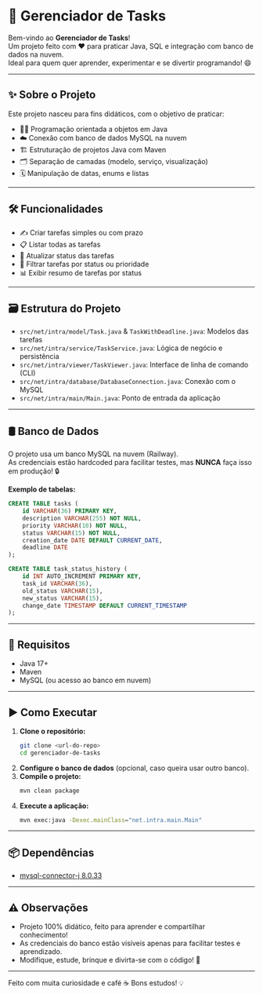 ﻿# 🚀 Gerenciador de Tasks

Bem-vindo ao **Gerenciador de Tasks**!  
Um projeto feito com ❤️ para praticar Java, SQL e integração com banco de dados na nuvem.  
Ideal para quem quer aprender, experimentar e se divertir programando! 😄

---

## ✨ Sobre o Projeto

Este projeto nasceu para fins didáticos, com o objetivo de praticar:
- 🧑‍💻 Programação orientada a objetos em Java
- ☁️ Conexão com banco de dados MySQL na nuvem
- 🏗️ Estruturação de projetos Java com Maven
- 🗂️ Separação de camadas (modelo, serviço, visualização)
- 🗓️ Manipulação de datas, enums e listas

---

## 🛠️ Funcionalidades

- ✍️ Criar tarefas simples ou com prazo
- 📋 Listar todas as tarefas
- 🔄 Atualizar status das tarefas
- 🎯 Filtrar tarefas por status ou prioridade
- 📊 Exibir resumo de tarefas por status

---

## 🗃️ Estrutura do Projeto

- `src/net/intra/model/Task.java` & `TaskWithDeadline.java`: Modelos das tarefas
- `src/net/intra/service/TaskService.java`: Lógica de negócio e persistência
- `src/net/intra/viewer/TaskViewer.java`: Interface de linha de comando (CLI)
- `src/net/intra/database/DatabaseConnection.java`: Conexão com o MySQL
- `src/net/intra/main/Main.java`: Ponto de entrada da aplicação

---

## 🛢️ Banco de Dados

O projeto usa um banco MySQL na nuvem (Railway).  
As credenciais estão hardcoded para facilitar testes, mas **NUNCA** faça isso em produção! 🔒

**Exemplo de tabelas:**
```sql
CREATE TABLE tasks (
    id VARCHAR(36) PRIMARY KEY,
    description VARCHAR(255) NOT NULL,
    priority VARCHAR(10) NOT NULL,
    status VARCHAR(15) NOT NULL,
    creation_date DATE DEFAULT CURRENT_DATE,
    deadline DATE
);

CREATE TABLE task_status_history (
    id INT AUTO_INCREMENT PRIMARY KEY,
    task_id VARCHAR(36),
    old_status VARCHAR(15),
    new_status VARCHAR(15),
    change_date TIMESTAMP DEFAULT CURRENT_TIMESTAMP
);
```

---

## 🚦 Requisitos

- Java 17+
- Maven
- MySQL (ou acesso ao banco em nuvem)

---

## ▶️ Como Executar

1. **Clone o repositório:**
   ```bash
   git clone <url-do-repo>
   cd gerenciador-de-tasks
   ```
2. **Configure o banco de dados** (opcional, caso queira usar outro banco).
3. **Compile o projeto:**
   ```bash
   mvn clean package
   ```
4. **Execute a aplicação:**
   ```bash
   mvn exec:java -Dexec.mainClass="net.intra.main.Main"
   ```

---

## 📦 Dependências

- [mysql-connector-j 8.0.33](https://mvnrepository.com/artifact/mysql/mysql-connector-j/8.0.33)

---

## ⚠️ Observações

- Projeto 100% didático, feito para aprender e compartilhar conhecimento!
- As credenciais do banco estão visíveis apenas para facilitar testes e aprendizado.
- Modifique, estude, brinque e divirta-se com o código! 🚀

---

Feito com muita curiosidade e café ☕ 
Bons estudos! 💡
